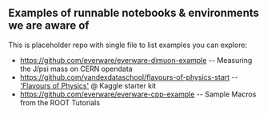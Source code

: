 ## Examples of runnable notebooks & environments we are aware of

This is placeholder repo with single file to list examples you can explore:

  * https://github.com/everware/everware-dimuon-example -- Measuring the J/psi mass on CERN opendata
  * https://github.com/yandexdataschool/flavours-of-physics-start -- ['Flavours of Physics'](https://www.kaggle.com/c/flavours-of-physics) @ Kaggle starter kit
  * https://github.com/everware/everware-cpp-example -- Sample Macros from the ROOT Tutorials
 
